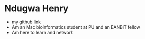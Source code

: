 # Ndugwa Henry
- my github [link](https://github.com/ndugwa)
- Am an Msc bioinformatics student at PU and an EANBiT fellow
- Am here to learn and network

